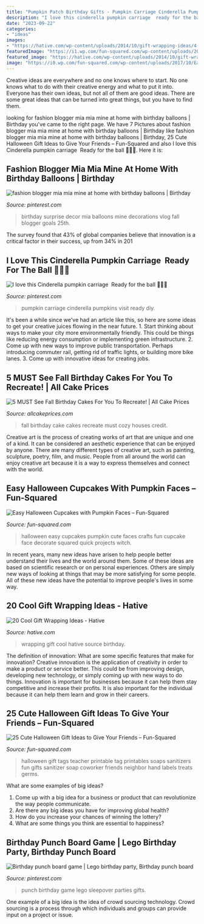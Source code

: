 ```yaml
---
title: "Pumpkin Patch Birthday Gifts - Pumpkin Carriage Cinderella Pumpkins Visit Ready Diy"
description: "I love this cinderella pumpkin carriage ️ ready for the ball 👠💫👑"
date: "2023-09-22"
categories:
- "ideas"
images:
- "https://hative.com/wp-content/uploads/2014/10/gift-wrapping-ideas/4-cool-gift-wrapping-ideas.jpg"
featuredImage: "https://i1.wp.com/fun-squared.com/wp-content/uploads/2016/09/halloween-gift-tags.png?resize=635%2C952&amp;ssl=1"
featured_image: "https://hative.com/wp-content/uploads/2014/10/gift-wrapping-ideas/4-cool-gift-wrapping-ideas.jpg"
image: "https://i0.wp.com/fun-squared.com/wp-content/uploads/2017/10/Easy-Halloween-Pumpkin-Face-Cupcakes.jpg?fit=650%2C937&amp;ssl=1"
---
```



Creative ideas are everywhere and no one knows where to start. No one knows what to do with their creative energy and what to put it into. Everyone has their own ideas, but not all of them are good ideas. There are some great ideas that can be turned into great things, but you have to find them.

	

		
looking for fashion blogger mia mia mine at home with birthday balloons | Birthday you've came to the right page. We have 7 Pictures about fashion blogger mia mia mine at home with birthday balloons | Birthday like fashion blogger mia mia mine at home with birthday balloons | Birthday, 25 Cute Halloween Gift Ideas to Give Your Friends – Fun-Squared and also I love this Cinderella pumpkin carriage ️ Ready for the ball 👠💫👑. Here it is:
		
    
## Fashion Blogger Mia Mia Mine At Home With Birthday Balloons | Birthday

<img loading=lazy src="https://i.pinimg.com/originals/81/6a/a3/816aa348ac2b5afcf242d233941c55b9.jpg" onerror="this.onerror=null;this.src='https://tse2.mm.bing.net/th?id=OIP.yqGlVv0TH8mdDJ0iO7af-QHaLH&amp;pid=15.1';" alt="fashion blogger mia mia mine at home with birthday balloons | Birthday">

_Source: pinterest.com_

>birthday surprise decor mia balloons mine decorations vlog fall blogger goals 25th. 

	

The survey found that 43% of global companies believe that innovation is a critical factor in their success, up from 34% in 201
    
## I Love This Cinderella Pumpkin Carriage ️ Ready For The Ball 👠💫👑

<img loading=lazy src="https://i.pinimg.com/736x/9a/3a/7b/9a3a7b71bc8b74f9b078719efbc81b11.jpg" onerror="this.onerror=null;this.src='https://tse1.mm.bing.net/th?id=OIP.dWvP6vLTITf0HIaMJKHEqAHaHa&amp;pid=15.1';" alt="I love this Cinderella pumpkin carriage ️ Ready for the ball 👠💫👑">

_Source: pinterest.com_

>pumpkin carriage cinderella pumpkins visit ready diy. 

	

It's been a while since we've had an article like this, so here are some ideas to get your creative juices flowing in the near future. 1. Start thinking about ways to make your city more environmentally friendly. This could be things like reducing energy consumption or implementing green infrastructure. 2. Come up with new ways to improve public transportation. Perhaps introducing commuter rail, getting rid of traffic lights, or building more bike lanes. 3. Come up with innovative ideas for creating jobs.

    
## 5 MUST See Fall Birthday Cakes For You To Recreate! | All Cake Prices

<img loading=lazy src="https://www.allcakeprices.com/wp-content/uploads/2016/11/fall-birthday-cake.jpg" onerror="this.onerror=null;this.src='https://tse3.mm.bing.net/th?id=OIP.Sq0LovKQoiYXh2YqfggI5gHaLG&amp;pid=15.1';" alt="5 MUST See Fall Birthday Cakes For You To Recreate! | All Cake Prices">

_Source: allcakeprices.com_

>fall birthday cake cakes recreate must cozy houses credit. 

	

Creative art is the process of creating works of art that are unique and one of a kind. It can be considered an aesthetic experience that can be enjoyed by anyone. There are many different types of creative art, such as painting, sculpture, poetry, film, and music. People from all around the world can enjoy creative art because it is a way to express themselves and connect with the world.

    
## Easy Halloween Cupcakes With Pumpkin Faces – Fun-Squared

<img loading=lazy src="https://i0.wp.com/fun-squared.com/wp-content/uploads/2017/10/Easy-Halloween-Pumpkin-Face-Cupcakes.jpg?fit=650%2C937&amp;ssl=1" onerror="this.onerror=null;this.src='https://tse1.mm.bing.net/th?id=OIP.MNZqNu5pmDWW33-xiU7XgAHaKr&amp;pid=15.1';" alt="Easy Halloween Cupcakes with Pumpkin Faces – Fun-Squared">

_Source: fun-squared.com_

>halloween easy cupcakes pumpkin cute faces crafts fun cupcake face decorate squared quick projects witch. 

	

In recent years, many new ideas have arisen to help people better understand their lives and the world around them. Some of these ideas are based on scientific research or on personal experiences. Others are simply new ways of looking at things that may be more satisfying for some people. All of these new ideas have the potential to improve people's lives in some way.

    
## 20 Cool Gift Wrapping Ideas - Hative

<img loading=lazy src="https://hative.com/wp-content/uploads/2014/10/gift-wrapping-ideas/4-cool-gift-wrapping-ideas.jpg" onerror="this.onerror=null;this.src='https://tse4.mm.bing.net/th?id=OIP.DM290G5GGwFg2ZJmXLjxnAHaLH&amp;pid=15.1';" alt="20 Cool Gift Wrapping Ideas - Hative">

_Source: hative.com_

>wrapping gift cool hative source birthday. 

	

The definition of innovation: What are some specific features that make for innovation?
Creative innovation is the application of creativity in order to make a product or service better. This could be from improving design, developing new technology, or simply coming up with new ways to do things. Innovation is important for businesses because it can help them stay competitive and increase their profits. It is also important for the individual because it can help them learn and grow in their careers.

    
## 25 Cute Halloween Gift Ideas To Give Your Friends – Fun-Squared

<img loading=lazy src="https://i1.wp.com/fun-squared.com/wp-content/uploads/2016/09/halloween-gift-tags.png?resize=635%2C952&amp;ssl=1" onerror="this.onerror=null;this.src='https://tse3.mm.bing.net/th?id=OIP.-1JqCZ7FH5nFXys5P-bV8wHaLG&amp;pid=15.1';" alt="25 Cute Halloween Gift Ideas to Give Your Friends – Fun-Squared">

_Source: fun-squared.com_

>halloween gift tags teacher printable tag printables soaps sanitizers fun gifts sanitizer soap coworker friends neighbor hand labels treats germs. 

	

What are some examples of big ideas?
1. Come up with a big idea for a business or product that can revolutionize the way people communicate.
2. Are there any big ideas you have for improving global health?
3. How do you increase your chances of winning the lottery?
4. What are some things you think are essential to happiness?

    
## Birthday Punch Board Game | Lego Birthday Party, Birthday Punch Board

<img loading=lazy src="https://i.pinimg.com/736x/26/69/2e/26692eb77573ff70fe018545b0de9a31--punch-board-board-games.jpg" onerror="this.onerror=null;this.src='https://tse3.mm.bing.net/th?id=OIP.d96-Ig825S0BtL_p63yRJwHaNK&amp;pid=15.1';" alt="Birthday punch board game | Lego birthday party, Birthday punch board">

_Source: pinterest.com_

>punch birthday game lego sleepover parties gifts. 

	

One example of a big idea is the idea of crowd sourcing technology. Crowd sourcing is a process through which individuals and groups can provide input on a project or issue.

